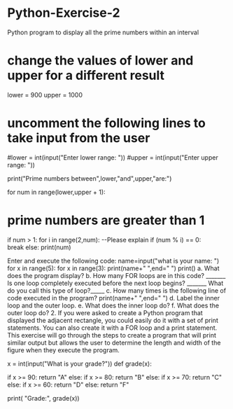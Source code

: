 # Python-Exercise-2
Python program to display all the prime numbers within an interval

# change the values of lower and upper for a different result
lower = 900
upper = 1000

# uncomment the following lines to take input from the user
#lower = int(input("Enter lower range: "))
#upper = int(input("Enter upper range: "))

print("Prime numbers between",lower,"and",upper,"are:")

for num in range(lower,upper + 1):
   # prime numbers are greater than 1
   if num > 1:
       for i in range(2,num): --Please explain
           if (num % i) == 0:  
               break
       else:
           print(num)



Enter and execute the following code:
name=input("what is your name: ")
for x in range(5):
    for x in range(3):
        print(name+" ",end=" ")
    print()
   a.  What does the program display?
   b. How many FOR loops are in this code? _______  Is one loop completely executed before the next loop begins?   _______   What do you call this type of loop?_____
   c.  How many times is the following line of code executed in the program?
 print(name+" ",end=" ")
   d.  Label the inner loop and the outer loop.
   e.  What does the inner loop do?
   f.  What does the outer loop do?
2. If  you were asked to create a Python program that displayed the adjacent rectangle, you could easily do it with a set of print statements. You can also create it with a FOR loop and a print statement. This exercise will go through the steps to create a program that will print similar output but allows the user to determine the length and width of the figure when they execute the program.
 


x = int(input("What is your grade?"))
def grade(x):

if x >= 90:
        return "A"
    else:
        if x >= 80:
            return "B"
        else:
            if x >= 70:
                return "C"
            else:
                if x >= 60:
                    return "D"
                else:
                    return "F"

print( "Grade:", grade(x))

